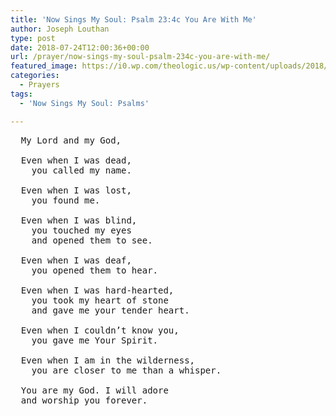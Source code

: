 ```yaml
---
title: 'Now Sings My Soul: Psalm 23:4c You Are With Me'
author: Joseph Louthan
type: post
date: 2018-07-24T12:00:36+00:00
url: /prayer/now-sings-my-soul-psalm-234c-you-are-with-me/
featured_image: https://i0.wp.com/theologic.us/wp-content/uploads/2018/07/Tulipa_systola_2_gp.jpg?resize=640%2C481
categories:
  - Prayers
tags:
  - 'Now Sings My Soul: Psalms'

---
```

<pre>
  My Lord and my God,
  
  Even when I was dead,
  	you called my name.
  
  Even when I was lost, 
  	you found me.
  
  Even when I was blind,
  	you touched my eyes 
    and opened them to see.
  
  Even when I was deaf,
  	you opened them to hear.
  
  Even when I was hard-hearted, 
  	you took my heart of stone 
    and gave me your tender heart.
  
  Even when I couldn’t know you,
  	you gave me Your Spirit.
  
  Even when I am in the wilderness,
  	you are closer to me than a whisper.
  
  You are my God. I will adore 
  and worship you forever.
  </pre>